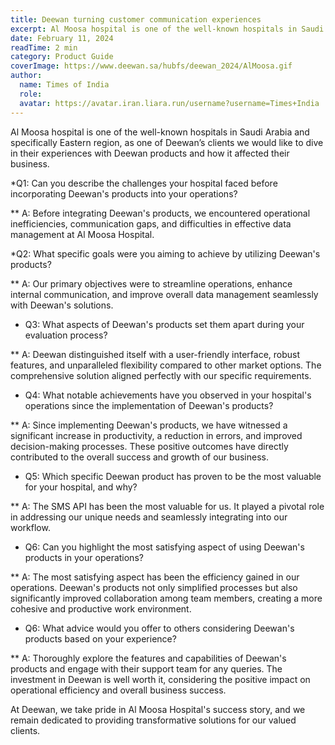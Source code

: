 ```yaml
---
title: Deewan turning customer communication experiences
excerpt: Al Moosa hospital is one of the well-known hospitals in Saudi Arabia and specifically Eastern region, as one 
date: February 11, 2024
readTime: 2 min
category: Product Guide
coverImage: https://www.deewan.sa/hubfs/deewan_2024/AlMoosa.gif
author:
  name: Times of India
  role: 
  avatar: https://avatar.iran.liara.run/username?username=Times+India
---
```


Al Moosa hospital is one of the well-known hospitals in Saudi Arabia and specifically Eastern region, as one of Deewan’s clients we would like to dive in their experiences with Deewan products and how it affected their business.

*Q1: Can you describe the challenges your hospital faced before incorporating Deewan's products into your operations?

** A: Before integrating Deewan's products, we encountered operational inefficiencies, communication gaps, and difficulties in effective data management at Al Moosa Hospital.

*Q2: What specific goals were you aiming to achieve by utilizing Deewan's products?

** A: Our primary objectives were to streamline operations, enhance internal communication, and improve overall data management seamlessly with Deewan's solutions.

* Q3: What aspects of Deewan's products set them apart during your evaluation process?

** A: Deewan distinguished itself with a user-friendly interface, robust features, and unparalleled flexibility compared to other market options. The comprehensive solution aligned perfectly with our specific requirements.

* Q4: What notable achievements have you observed in your hospital's operations since the implementation of Deewan's products?

** A: Since implementing Deewan's products, we have witnessed a significant increase in productivity, a reduction in errors, and improved decision-making processes. These positive outcomes have directly contributed to the overall success and growth of our business.

* Q5: Which specific Deewan product has proven to be the most valuable for your hospital, and why?

** A: The SMS API has been the most valuable for us. It played a pivotal role in addressing our unique needs and seamlessly integrating into our workflow.

* Q6: Can you highlight the most satisfying aspect of using Deewan's products in your operations?

** A: The most satisfying aspect has been the efficiency gained in our operations. Deewan's products not only simplified processes but also significantly improved collaboration among team members, creating a more cohesive and productive work environment.

* Q6: What advice would you offer to others considering Deewan's products based on your experience?

** A: Thoroughly explore the features and capabilities of Deewan's products and engage with their support team for any queries. The investment in Deewan is well worth it, considering the positive impact on operational efficiency and overall business success.

At Deewan, we take pride in Al Moosa Hospital's success story, and we remain dedicated to providing transformative solutions for our valued clients.